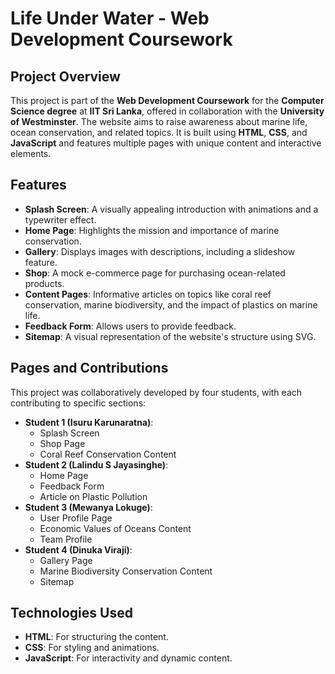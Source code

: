 # Life Under Water - Web Development Coursework

## Project Overview
This project is part of the **Web Development Coursework** for the **Computer Science degree** at **IIT Sri Lanka**, offered in collaboration with the **University of Westminster**. The website aims to raise awareness about marine life, ocean conservation, and related topics. It is built using **HTML**, **CSS**, and **JavaScript** and features multiple pages with unique content and interactive elements.

## Features
- **Splash Screen**: A visually appealing introduction with animations and a typewriter effect.
- **Home Page**: Highlights the mission and importance of marine conservation.
- **Gallery**: Displays images with descriptions, including a slideshow feature.
- **Shop**: A mock e-commerce page for purchasing ocean-related products.
- **Content Pages**: Informative articles on topics like coral reef conservation, marine biodiversity, and the impact of plastics on marine life.
- **Feedback Form**: Allows users to provide feedback.
- **Sitemap**: A visual representation of the website's structure using SVG.

## Pages and Contributions
This project was collaboratively developed by four students, with each contributing to specific sections:

- **Student 1 (Isuru Karunaratna)**:
  - Splash Screen
  - Shop Page
  - Coral Reef Conservation Content
- **Student 2 (Lalindu S Jayasinghe)**:
  - Home Page
  - Feedback Form
  - Article on Plastic Pollution
- **Student 3 (Mewanya Lokuge)**:
  - User Profile Page
  - Economic Values of Oceans Content
  - Team Profile
- **Student 4 (Dinuka Viraji)**:
  - Gallery Page
  - Marine Biodiversity Conservation Content
  - Sitemap

## Technologies Used
- **HTML**: For structuring the content.
- **CSS**: For styling and animations.
- **JavaScript**: For interactivity and dynamic content.
